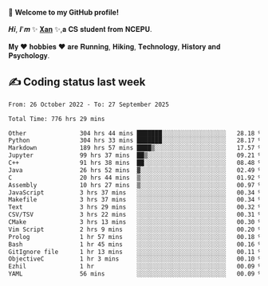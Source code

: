 🎉 **Welcome to my GitHub profile!**</br></br>
𝑯𝒊, 𝑰'𝒎 ✨ [𝐗𝐚𝐧](https://xancoding.cn/) ✨,𝐚 𝐂𝐒 𝐬𝐭𝐮𝐝𝐞𝐧𝐭 𝐟𝐫𝐨𝐦 𝐍𝐂𝐄𝐏𝐔.</br></br>
𝐌𝐲 ❤ 𝐡𝐨𝐛𝐛𝐢𝐞𝐬 ❤ 𝐚𝐫𝐞 𝐑𝐮𝐧𝐧𝐢𝐧𝐠, 𝐇𝐢𝐤𝐢𝐧𝐠, 𝐓𝐞𝐜𝐡𝐧𝐨𝐥𝐨𝐠𝐲, 𝐇𝐢𝐬𝐭𝐨𝐫𝐲 𝐚𝐧𝐝 𝐏𝐬𝐲𝐜𝐡𝐨𝐥𝐨𝐠𝐲.

## ✍️ Coding status last week
<!--START_SECTION:waka-->

```txt
From: 26 October 2022 - To: 27 September 2025

Total Time: 776 hrs 29 mins

Other               304 hrs 44 mins ███████░░░░░░░░░░░░░░░░░░   28.18 %
Python              304 hrs 33 mins ███████░░░░░░░░░░░░░░░░░░   28.17 %
Markdown            189 hrs 57 mins ████▒░░░░░░░░░░░░░░░░░░░░   17.57 %
Jupyter             99 hrs 37 mins  ██▒░░░░░░░░░░░░░░░░░░░░░░   09.21 %
C++                 91 hrs 38 mins  ██░░░░░░░░░░░░░░░░░░░░░░░   08.48 %
Java                26 hrs 52 mins  ▓░░░░░░░░░░░░░░░░░░░░░░░░   02.49 %
C                   20 hrs 44 mins  ▒░░░░░░░░░░░░░░░░░░░░░░░░   01.92 %
Assembly            10 hrs 27 mins  ▒░░░░░░░░░░░░░░░░░░░░░░░░   00.97 %
JavaScript          3 hrs 37 mins   ░░░░░░░░░░░░░░░░░░░░░░░░░   00.34 %
Makefile            3 hrs 37 mins   ░░░░░░░░░░░░░░░░░░░░░░░░░   00.34 %
Text                3 hrs 29 mins   ░░░░░░░░░░░░░░░░░░░░░░░░░   00.32 %
CSV/TSV             3 hrs 22 mins   ░░░░░░░░░░░░░░░░░░░░░░░░░   00.31 %
CMake               3 hrs 13 mins   ░░░░░░░░░░░░░░░░░░░░░░░░░   00.30 %
Vim Script          2 hrs 9 mins    ░░░░░░░░░░░░░░░░░░░░░░░░░   00.20 %
Prolog              1 hr 57 mins    ░░░░░░░░░░░░░░░░░░░░░░░░░   00.18 %
Bash                1 hr 45 mins    ░░░░░░░░░░░░░░░░░░░░░░░░░   00.16 %
GitIgnore file      1 hr 13 mins    ░░░░░░░░░░░░░░░░░░░░░░░░░   00.11 %
ObjectiveC          1 hr 3 mins     ░░░░░░░░░░░░░░░░░░░░░░░░░   00.10 %
Ezhil               1 hr            ░░░░░░░░░░░░░░░░░░░░░░░░░   00.09 %
YAML                56 mins         ░░░░░░░░░░░░░░░░░░░░░░░░░   00.09 %
```

<!--END_SECTION:waka-->


<!-- ## 📈 My GitHub Stats
<p align="center">
    <img height="137px" src="https://github-readme-stats.vercel.app/api?username=Xancoding&hide_title=true&hide_border=true&show_icons=trueline_height=21&text_color=000&icon_color=000&bg_color=0,ea6161,ffc64d,fffc4d,52fa5a&theme=graywhite" /> 
    <img src="https://github-readme-stats.vercel.app/api/top-langs/?username=Xancoding&hide_title=true&hide_border=true&layout=compact&langs_count=6&text_color=000&icon_color=fff&bg_color=0,52fa5a,4dfcff,c64dff&theme=graywhite" /> 
</p> -->

<!-- ## 🔥 My GitHub activities of last 31 days.
<div align="center"> <img src="https://activity-graph.herokuapp.com/graph?username=XanCoding&theme=xcode" /> </div> -->

<!-- <p align="center"> 
  Visitor count<br/>
  <img src="https://profile-counter.glitch.me/xancoding/count.svg" />
</p> -->
